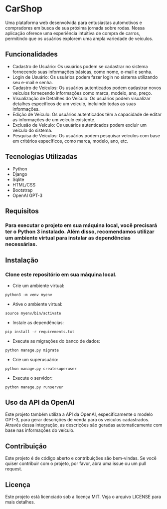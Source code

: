 # CarShop
Uma plataforma web desenvolvida para entusiastas automotivos e compradores em busca de sua próxima jornada sobre rodas. Nossa aplicação oferece uma experiência intuitiva de compra de carros, permitindo que os usuários explorem uma ampla variedade de veículos.


## Funcionalidades
- Cadastro de Usuário: Os usuários podem se cadastrar no sistema fornecendo suas informações básicas, como nome, e-mail e senha.
- Login de Usuário: Os usuários podem fazer login no sistema utilizando seu e-mail e senha.
- Cadastro de Veículos: Os usuários autenticados podem cadastrar novos veículos fornecendo informações como marca, modelo, ano, preço.
- Visualização de Detalhes do Veículo: Os usuários podem visualizar detalhes específicos de um veículo, incluindo todas as suas informações.
- Edição de Veículo: Os usuários autenticados têm a capacidade de editar as informações de um veículo existente.
- Exclusão de Veículo: Os usuários autenticados podem excluir um veículo do sistema.
- Pesquisa de Veículos: Os usuários podem pesquisar veículos com base em critérios específicos, como marca, modelo, ano, etc.

## Tecnologias Utilizadas
- Python
- Django
- Sqlite
- HTML/CSS
- Bootstrap
- OpenAI GPT-3

## Requisitos
### Para executar o projeto em sua máquina local, você precisará ter o Python 3 instalado. Além disso, recomendamos utilizar um ambiente virtual para instalar as dependências necessárias.

## Instalação

### Clone este repositório em sua máquina local.

- Crie um ambiente virtual:
```
python3 -m venv myenv
```
- Ative o ambiente virtual:
```
source myenv/bin/activate
```
- Instale as dependências:
```
pip install -r requirements.txt
```
- Execute as migrações do banco de dados:
```
python manage.py migrate
```
- Crie um superusuário:
```
python manage.py createsuperuser
```
- Execute o servidor:
```
python manage.py runserver
```
## Uso da API da OpenAI
Este projeto também utiliza a API da OpenAI, especificamente o modelo GPT-3, para gerar descrições de venda para os veículos cadastrados. Através dessa integração, as descrições são geradas automaticamente com base nas informações do veículo.

## Contribuição
Este projeto é de código aberto e contribuições são bem-vindas. Se você quiser contribuir com o projeto, por favor, abra uma issue ou um pull request.

## Licença
Este projeto está licenciado sob a licença MIT. Veja o arquivo LICENSE para mais detalhes.
